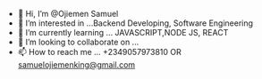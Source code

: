 - 👋 Hi, I’m @Ojiemen Samuel
- 👀 I’m interested in ...Backend Developing, Software Engineering
- 🌱 I’m currently learning ... JAVASCRIPT,NODE JS, REACT
- 💞️ I’m looking to collaborate on ...
- 📫 How to reach me ... +2349057973810 OR samuelojiemenking@gmail.com

<!---
Apostlesamuel/Apostlesamuel is a ✨ special ✨ repository because its `README.md` (this file) appears on your GitHub profile.
You can click the Preview link to take a look at your changes.
--->
